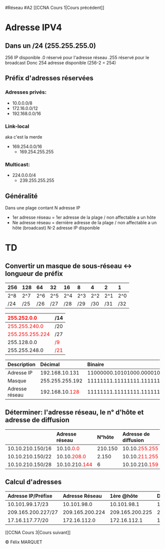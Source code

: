 #Réseau #A2 
[[CCNA Cours 1|Cours précédent]]
# Adresse IPV4
## Dans un /24 (255.255.255.0)
256 IP disponible
.0 réservé pour l'adresse réseau
.255 réservé pour le broadcast
Donc 254 adresse disponible (256-2 = 254)

## Préfix d'adresses réservées
### Adresses privés:
- 10.0.0.0/8
- 172.16.0.0/12
- 192.168.0.0/16
### Link-local 
aka c'est la merde
- 169.254.0.0/16
	- 169.254.255.255
### Multicast:
- 224.0.0.0/4
	- 239.255.255.255
## Généralité
Dans une plage contant N adresse IP
- 1er adresse réseau = 1er adresse de la plage / non affectable a un hôte
- Ne adresse réseau = dernière adresse de la plage / non affectable a un hôte (broadcast)
N-2 adresse IP disponible

# TD
## Convertir un masque de sous-réseau <-> longueur de préfix
| 256 | 128 | 64  | 32  | 16  | 8   | 4   | 2   | 1   |
| --- | :-- | :-- | :-- | :-- | :-- | :-- | :-- | :-- |
| 2^8 | 2^7 | 2^6 | 2^5 | 2^4 | 2^3 | 2^2 | 2^1 | 2^0 |
| /24 | /25 | /26 | /27 | /28 | /29 | /30 | /31 | /32 |

| <font style="color:red">255.252.0.0</font>     | /14                                |
| :--------------------------------------------- | :--------------------------------- |
| <font style="color:red">255.255.240.0</font>   | /20                                |
| <font style="color:red">255.255.255.224</font> | /27                                |
| 255.128.0.0                                    | <font style="color:red">/9</font>  |
| 255.255.248.0                                  | <font style="color:red">/21</font> |

| Description    | Décimal                                       | Binaire                                                            |                                           |
| :------------- | :-------------------------------------------- | :----------------------------------------------------------------- | ----------------------------------------- |
| Adresse IP     | 192.168.10.131                                | 11000000.10101000.00001010.10<font style="color:red">000011</font> |                                           |
| Masque         | 255.255.255.192                               | 11111111.11111111.11111111.11<font style="color:red">000000</font> | <font style="color:lightblue">=/26</font> |
| Adresse réseau | 192.168.10.<font style="color:red">128</font> | 11111111.11111111.11111111.10<font style="color:red">000000</font> |                                           |

## Déterminer: l'adresse réseau, le n° d'hôte et adresse de diffusion

|                  | Adresse réseau                        | N°hôte  | Adresse de diffusion                  | Masque          |
| :--------------- | :------------------------------------ | :------ | :------------------------------------ | --------------- |
| 10.10.210.150/16 | 10.10.<font style="color:red">0.0     | 210.150 | 10.10.<font style="color:red">255.255 | 255.255.0.0     |
| 10.10.210.150/22 | 10.10.<font style="color:red">208.0   | 2.150   | 10.10.<font style="color:red">211.255 | 255.255.252.0   |
| 10.10.210.150/28 | 10.10.210.<font style="color:red">144 | 6       | 10.10.210.<font style="color:red">159 | 255.255.255.240 |

## Calcul d'adresses

| Adresse IP/Préfixe | Adresse Réseau  | 1ère @hôte      | Dernière hôte   | @diffusion      | N° d'hôte     |
| :----------------- | :-------------- | :-------------- | :-------------- | :-------------- | ------------- |
| 10.101.99.17/23    | 10.101.98.0     | 10.101.98.1     | 10.101.99.254   | 10.101.99.255   | 10.101.1.17   |
| 209.165.200.227/27 | 209.165.200.224 | 209.165.200.225 | 209.165.200.254 | 209.165.200.255 | 209.165.200.3 |
| 17.16.117.77/20    | 172.16.112.0    | 172.16.112.1    | 172.16.127.254  | 172.16.127.255  | 172.16.5.77   |

[[CCNA Cours 3|Cours suivant]]

&copy; Félix MARQUET